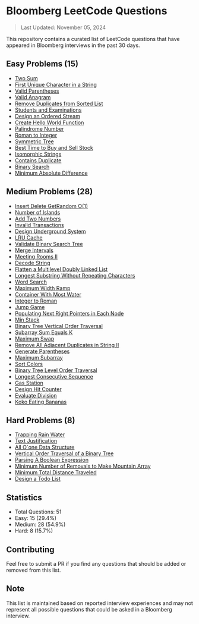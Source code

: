 # Bloomberg LeetCode Questions

> Last Updated: November 05, 2024

This repository contains a curated list of LeetCode questions that have appeared in Bloomberg interviews in the past 30 days.

## Easy Problems (15)

- [Two Sum](https://leetcode.com/problems/two-sum/)
- [First Unique Character in a String](https://leetcode.com/problems/first-unique-character-in-a-string/)
- [Valid Parentheses](https://leetcode.com/problems/valid-parentheses/)
- [Valid Anagram](https://leetcode.com/problems/valid-anagram/)
- [Remove Duplicates from Sorted List](https://leetcode.com/problems/remove-duplicates-from-sorted-list/)
- [Students and Examinations](https://leetcode.com/problems/students-and-examinations/)
- [Design an Ordered Stream](https://leetcode.com/problems/design-an-ordered-stream/)
- [Create Hello World Function](https://leetcode.com/problems/create-hello-world-function/)
- [Palindrome Number](https://leetcode.com/problems/palindrome-number/)
- [Roman to Integer](https://leetcode.com/problems/roman-to-integer/)
- [Symmetric Tree](https://leetcode.com/problems/symmetric-tree/)
- [Best Time to Buy and Sell Stock](https://leetcode.com/problems/best-time-to-buy-and-sell-stock/)
- [Isomorphic Strings](https://leetcode.com/problems/isomorphic-strings/)
- [Contains Duplicate](https://leetcode.com/problems/contains-duplicate/)
- [Binary Search](https://leetcode.com/problems/binary-search/)
- [Minimum Absolute Difference](https://leetcode.com/problems/minimum-absolute-difference/)

## Medium Problems (28)

- [Insert Delete GetRandom O(1)](https://leetcode.com/problems/insert-delete-getrandom-o1/)
- [Number of Islands](https://leetcode.com/problems/number-of-islands/)
- [Add Two Numbers](https://leetcode.com/problems/add-two-numbers/)
- [Invalid Transactions](https://leetcode.com/problems/invalid-transactions/)
- [Design Underground System](https://leetcode.com/problems/design-underground-system/)
- [LRU Cache](https://leetcode.com/problems/lru-cache/)
- [Validate Binary Search Tree](https://leetcode.com/problems/validate-binary-search-tree/)
- [Merge Intervals](https://leetcode.com/problems/merge-intervals/)
- [Meeting Rooms II](https://leetcode.com/problems/meeting-rooms-ii/)
- [Decode String](https://leetcode.com/problems/decode-string/)
- [Flatten a Multilevel Doubly Linked List](https://leetcode.com/problems/flatten-a-multilevel-doubly-linked-list/)
- [Longest Substring Without Repeating Characters](https://leetcode.com/problems/longest-substring-without-repeating-characters/)
- [Word Search](https://leetcode.com/problems/word-search/)
- [Maximum Width Ramp](https://leetcode.com/problems/maximum-width-ramp/)
- [Container With Most Water](https://leetcode.com/problems/container-with-most-water/)
- [Integer to Roman](https://leetcode.com/problems/integer-to-roman/)
- [Jump Game](https://leetcode.com/problems/jump-game/)
- [Populating Next Right Pointers in Each Node](https://leetcode.com/problems/populating-next-right-pointers-in-each-node/)
- [Min Stack](https://leetcode.com/problems/min-stack/)
- [Binary Tree Vertical Order Traversal](https://leetcode.com/problems/binary-tree-vertical-order-traversal/)
- [Subarray Sum Equals K](https://leetcode.com/problems/subarray-sum-equals-k/)
- [Maximum Swap](https://leetcode.com/problems/maximum-swap/)
- [Remove All Adjacent Duplicates in String II](https://leetcode.com/problems/remove-all-adjacent-duplicates-in-string-ii/)
- [Generate Parentheses](https://leetcode.com/problems/generate-parentheses/)
- [Maximum Subarray](https://leetcode.com/problems/maximum-subarray/)
- [Sort Colors](https://leetcode.com/problems/sort-colors/)
- [Binary Tree Level Order Traversal](https://leetcode.com/problems/binary-tree-level-order-traversal/)
- [Longest Consecutive Sequence](https://leetcode.com/problems/longest-consecutive-sequence/)
- [Gas Station](https://leetcode.com/problems/gas-station/)
- [Design Hit Counter](https://leetcode.com/problems/design-hit-counter/)
- [Evaluate Division](https://leetcode.com/problems/evaluate-division/)
- [Koko Eating Bananas](https://leetcode.com/problems/koko-eating-bananas/)

## Hard Problems (8)

- [Trapping Rain Water](https://leetcode.com/problems/trapping-rain-water/)
- [Text Justification](https://leetcode.com/problems/text-justification/)
- [All O`one Data Structure](https://leetcode.com/problems/all-oone-data-structure/)
- [Vertical Order Traversal of a Binary Tree](https://leetcode.com/problems/vertical-order-traversal-of-a-binary-tree/)
- [Parsing A Boolean Expression](https://leetcode.com/problems/parsing-a-boolean-expression/)
- [Minimum Number of Removals to Make Mountain Array](https://leetcode.com/problems/minimum-number-of-removals-to-make-mountain-array/)
- [Minimum Total Distance Traveled](https://leetcode.com/problems/minimum-total-distance-traveled/)
- [Design a Todo List](https://leetcode.com/problems/design-a-todo-list/)

## Statistics

- Total Questions: 51
- Easy: 15 (29.4%)
- Medium: 28 (54.9%)
- Hard: 8 (15.7%)

## Contributing

Feel free to submit a PR if you find any questions that should be added or removed from this list.

## Note

This list is maintained based on reported interview experiences and may not represent all possible questions that could be asked in a Bloomberg interview.
